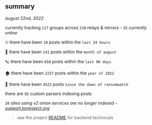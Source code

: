 
## summary
_august 22nd, 2022_

currently tracking `117` groups across `210` relays & mirrors - _`55` currently online_

⏲ there have been `10` posts within the `last 24 hours`

🦈 there have been `141` posts within the `month of august`

🪐 there have been `658` posts within the `last 90 days`

🏚 there have been `2237` posts within the `year of 2022`

🦕 there have been `4523` posts `since the dawn of ransomwatch`

there are `56` custom parsers indexing posts

_`20` sites using v2 onion services are no longer indexed - [support.torproject.org](https://support.torproject.org/onionservices/v2-deprecation/)_

> see the project [README](https://github.com/joshhighet/ransomwatch#ransomwatch--) for backend technicals
